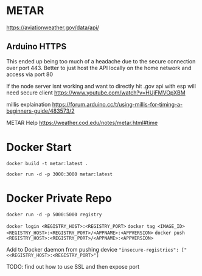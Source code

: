 # METAR

https://aviationweather.gov/data/api/

## Arduino HTTPS

This ended up being too much of a headache due to the secure connection over port 443. Better to just host the API locally on the home network and access via port 80

If the node server isnt working and want to directly hit .gov api with esp will need secure client
https://www.youtube.com/watch?v=HUjFMVOpXBM

millis explaination
https://forum.arduino.cc/t/using-millis-for-timing-a-beginners-guide/483573/2

METAR Help
https://weather.cod.edu/notes/metar.html#time

# Docker Start

`docker build -t metar:latest .`

`docker run -d -p 3000:3000 metar:latest`

# Docker Private Repo

`docker run -d -p 5000:5000 registry`

`docker login <REGISTRY_HOST>:<REGISTRY_PORT>`
`docker tag <IMAGE_ID> <REGISTRY_HOST>:<REGISTRY_PORT>/<APPNAME>:<APPVERSION>`
`docker push <REGISTRY_HOST>:<REGISTRY_PORT>/<APPNAME>:<APPVERSION>`

Add to Docker daemon from pushing device
`"insecure-registries": ["<<REGISTRY_HOST>:<REGISTRY_PORT>"]`

TODO: find out how to use SSL and then expose port
